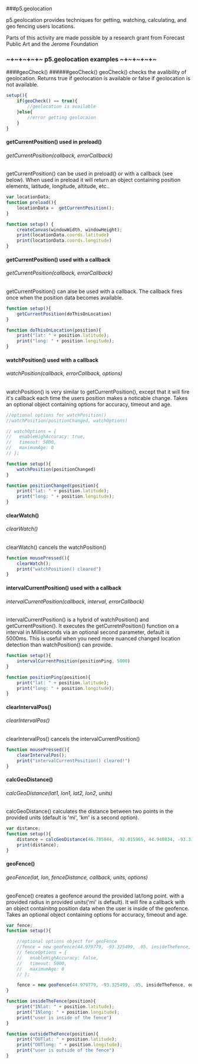 ###p5.geolocation

p5.geolocation provides techniques for getting, watching, calculating, and geo fencing users locations. 

Parts of this activity are made possible by a research grant from Forecast Public Art and the Jerome Foundation

### ~+~+~+~+~ p5.geolocation examples ~+~+~+~+~ 

####geoCheck()
######geoCheck()
geoCheck() checks the avalibility of geolocation. Returns true if geolocation is available or false if geolocation is not available.
```javascript
setup(){
	if(geoCheck() == true){
		//geolocation is available
	}else{
		//error getting geolocaion
	}
}
```

#### getCurrentPosition() used in preload()
###### getCurrentPosition(callback, errorCallback)
getCurrentPosition() can be used in preload() or with a callback (see below). When used in preload it will return an object containing position elements, latitude, longitude, altitude, etc..
```javascript
var locationData;
function preload(){
	locationData =	getCurrentPosition();
}

function setup() {
	createCanvas(windowWidth, windowHeight);
	print(locationData.coords.latitude)
	print(locationData.coords.longitude)
}
```

#### getCurrentPosition() used with a callback
###### getCurrentPosition(callback, errorCallback)
getCurrentPosition() can alse be used with a callback. The callback fires once when the position data becomes available.
```javascript
function setup(){
    getCurrentPosition(doThisOnLocation)
}

function doThisOnLocation(position){
    print("lat: " + position.latitude);
    print("long: " + position.longitude);
}
```

#### watchPosition() used with a callback
###### watchPosition(callback, errorCallback, options)
watchPosition() is very similar to getCurrentPosition(), except that it will fire it's callback each time the users position makes a noticable change. Takes an optional object containing options for accuracy, timeout and age.
```javascript
//optional options for watchPosition()
//watchPosition(positionChanged, watchOptions)

// watchOptions = {
//   enableHighAccuracy: true,
//   timeout: 5000,
//   maximumAge: 0
// };

function setup(){
    watchPosition(positionChanged)
}

function positionChanged(position){
    print("lat: " + position.latitude);
    print("long: " + position.longitude);
}
```

#### clearWatch() 
###### clearWatch() 
clearWatch() cancels the watchPosition()
```javascript
function mousePressed(){
	clearWatch();
	print("watchPosition() cleared")
}
```

#### intervalCurrentPosition() used with a callback
###### intervalCurrentPosition(callback, interval,  errorCallback)
intervalCurrentPosition() is a hybrid of watchPosition() and getCurrentPosition(). It executes the getCurretnPosition() function on a interval in Milliseconds via an optional second parameter, default is 5000ms. This is useful when you need more nuanced changed location detection than watchPosition() can provide.
```javascript
function setup(){
    intervalCurrentPosition(positionPing, 5000)
}

function positionPing(position){
    print("lat: " + position.latitude);
    print("long: " + position.longitude);
}
```
#### clearIntervalPos() 
###### clearIntervalPos() 
clearIntervalPos() cancels the intervalCurrentPosition()
```javascript
function mousePressed(){
	clearIntervalPos();
	print("intervalCurrentPosition() cleared!")
}
```
#### calcGeoDistance()
###### calcGeoDistance(lat1, lon1, lat2, lon2, units)
calcGeoDistance() calculates the distance between two points in the provided units (default is 'mi', 'km' is a second option). 
```javascript
var distance;
function setup(){
	distance = calcGeoDistance(46.785844, -92.015965, 44.940834, -93.311287, 'mi')
	print(distance);
}
```

#### geoFence()
###### geoFence(lat, lon, fenceDistance, callback, units, options)
geoFence() creates a geofence around the provided lat/long point. with a provided radius in provided units('mi' is default). It will fire a callback with an object containitng position data when the user is inside of the geofence. Takes an optional object containing options for accuracy, timeout and age.
```javascript
var fence;
function setup(){

	//optional options object for geoFence
	//fence = new geoFence(44.979779, -93.325499, .05, insideTheFence, 'mi', fenceOptions)
    // fenceOptions = {
    //   enableHighAccuracy: false,
    //   timeout: 5000,
    //   maximumAge: 0
    // };

    fence = new geoFence(44.979779, -93.325499, .05, insideTheFence, outsideTheFence, 'mi')
}

function insideTheFence(position){
    print("INlat: " + position.latitude);
    print("INlong: " + position.longitude);
    print("user is inside of the fence")
}

function outsideTheFence(position){
    print("OUTlat: " + position.latitude);
    print("OUTlong: " + position.longitude);
    print("user is outside of the fence")
}
```
